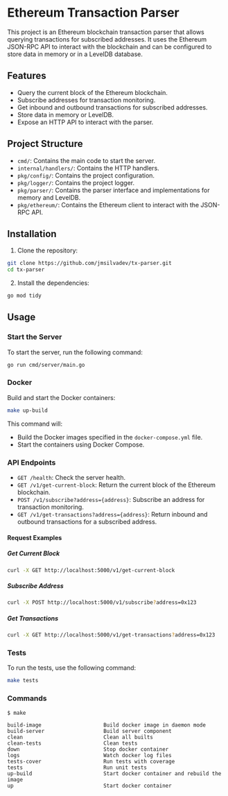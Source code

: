# Ethereum Transaction Parser

This project is an Ethereum blockchain transaction parser that allows querying transactions for subscribed addresses. It uses the Ethereum JSON-RPC API to interact with the blockchain and can be configured to store data in memory or in a LevelDB database.

## Features

- Query the current block of the Ethereum blockchain.
- Subscribe addresses for transaction monitoring.
- Get inbound and outbound transactions for subscribed addresses.
- Store data in memory or LevelDB.
- Expose an HTTP API to interact with the parser.

## Project Structure

- `cmd/`: Contains the main code to start the server.
- `internal/handlers/`: Contains the HTTP handlers.
- `pkg/config/`: Contains the project configuration.
- `pkg/logger/`: Contains the project logger.
- `pkg/parser/`: Contains the parser interface and implementations for memory and LevelDB.
- `pkg/ethereum/`: Contains the Ethereum client to interact with the JSON-RPC API.

## Installation

1. Clone the repository:

```sh
git clone https://github.com/jmsilvadev/tx-parser.git
cd tx-parser
```

2. Install the dependencies:

```sh
go mod tidy
```

## Usage

### Start the Server

To start the server, run the following command:

```sh
go run cmd/server/main.go
```

### Docker

Build and start the Docker containers:

```sh
make up-build
```

This command will:
- Build the Docker images specified in the `docker-compose.yml` file.
- Start the containers using Docker Compose.


### API Endpoints

- `GET /health`: Check the server health.
- `GET /v1/get-current-block`: Return the current block of the Ethereum blockchain.
- `POST /v1/subscribe?address={address}`: Subscribe an address for transaction monitoring.
- `GET /v1/get-transactions?address={address}`: Return inbound and outbound transactions for a subscribed address.


#### Request Examples

##### Get Current Block

```sh
curl -X GET http://localhost:5000/v1/get-current-block
```

##### Subscribe Address

```sh
curl -X POST http://localhost:5000/v1/subscribe?address=0x123
```

##### Get Transactions

```sh
curl -X GET http://localhost:5000/v1/get-transactions?address=0x123
```

### Tests
To run the tests, use the following command:

```sh
make tests
```

### Commands
```
$ make

build-image                    Build docker image in daemon mode
build-server                   Build server component
clean                          Clean all builts
clean-tests                    Clean tests
down                           Stop docker container
logs                           Watch docker log files
tests-cover                    Run tests with coverage
tests                          Run unit tests
up-build                       Start docker container and rebuild the image
up                             Start docker container
```